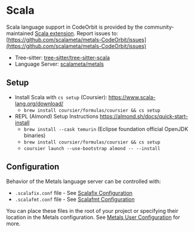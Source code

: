 # Scala

Scala language support in CodeOrbit is provided by the community-maintained [Scala extension](https://github.com/scalameta/metals-CodeOrbit).
Report issues to: [https://github.com/scalameta/metals-CodeOrbit/issues](https://github.com/scalameta/metals-CodeOrbit/issues)

- Tree-sitter: [tree-sitter/tree-sitter-scala](https://github.com/tree-sitter/tree-sitter-scala)
- Language Server: [scalameta/metals](https://github.com/scalameta/metals)

## Setup

- Install Scala with `cs setup` (Coursier): https://www.scala-lang.org/download/
  - `brew install coursier/formulas/coursier && cs setup`
- REPL (Almond) Setup Instructions https://almond.sh/docs/quick-start-install
  - `brew install --cask temurin` (Eclipse foundation official OpenJDK binaries)
  - `brew install coursier/formulas/coursier && cs setup`
  - `coursier launch --use-bootstrap almond -- --install`

## Configuration

Behavior of the Metals language server can be controlled with:

- `.scalafix.conf` file - See [Scalafix Configuration](https://scalacenter.github.io/scalafix/docs/users/configuration.html)
- `.scalafmt.conf` file - See [Scalafmt Configuration](https://scalameta.org/scalafmt/docs/configuration.html)

You can place these files in the root of your project or specifying their location in the Metals configuration. See [Metals User Configuration](https://scalameta.org/metals/docs/editors/user-configuration) for more.

<!--
TBD: Provide LSP configuration example for metals in CodeOrbit settings.json. metals.{javaHome,excludedPackages,customProjectRoot} etc.
-->
